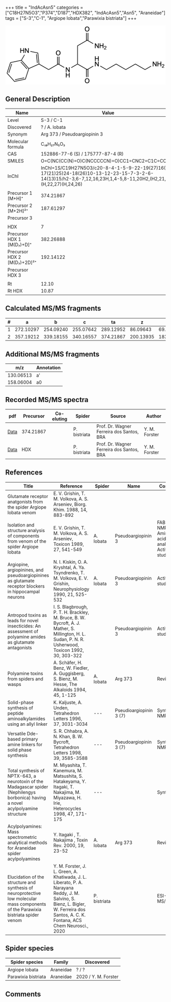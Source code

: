 +++
title = "IndAcAsn5"
categories = ["C18H27N5O3","P374","D187","HDX382",
"IndAcAsn5","Asn5",
"Araneidae"]
tags = ["S-3","C-1",
"Argiope lobata","Parawixia bistriata"]
+++

![](/img/IndAcAsn5.png)

## General Description

| Name                        | Value                             |
|-----------------------------|-----------------------------------|
| Level                       | S-3 / C-1                                 |
| Discovered                  | ? / A. lobata                     |
| Synonym                     | Arg 373 / Pseudoargiopinin 3      |
| Molecular formula           | C₁₉H₂₇N₅O₃                        |
| CAS                         | 152886-77-6 (S) / 175777-87-4 (R) |
| SMILES | O=C(NC(CC(N)=O)C(NCCCCCN)=O)CC1=CNC2=C1C=CC=C2  |
| InChI  | InChI=1S/C19H27N5O3/c20-8-4-1-5-9-22-19(27)16(11-17(21)25)24-18(26)10-13-12-23-15-7-3-2-6-14(13)15/h2-3,6-7,12,16,23H,1,4-5,8-11,20H2,(H2,21,25)(H,22,27)(H,24,26)  |
|                             |                                   |
| Precursor 1 [M+H]⁺          | 374.21867                         |
| Precursor 2 [M+2H]²⁺        | 187.61297                         |
| Precursor 3                 |                                   |
|                             |                                   |
| HDX                         | 7                                 |
| Precursor HDX 1 [M(D₇)+D]⁺   | 382.26888                         |
| Precursor HDX 2 [M(D₇)+2D]²⁺ | 192.14122                         |
| Precursor HDX 3             |                                   |
|                             |                                   |
| Rt                          | 12.10                                  |
| Rt HDX                      | 10.87                                  |

## Calculated MS/MS fragments

| # | a         | b         | c         | ta        | z         | y         | tz        |
|---|-----------|-----------|-----------|-----------|-----------|-----------|-----------|
| 1 | 272.10297 | 254.09240 | 255.07642 | 289.12952 | 86.09643 | 69.06988 | 103.12297 |
| 2 | 357.19212 | 339.18155 | 340.16557 | 374.21867 | 200.13935 | 183.11280 | 217.16590 |

## Additional MS/MS fragments

| m/z | Annotation |
|-----|------------|
| 130.06513 | a'         |
| 158.06004 | a0         |

## Recorded MS/MS spectra

| pdf | Precursor | Co-eluting | Spider | Source | Author |
|-----|-----------|------------|--------|--------|--------|
| [Data](/pdf/P-bistriata/374_IndAcAsn5_Pb.pdf) | 374.21867 |           | P. bistriata | Prof. Dr. Wagner Ferreira dos Santos, BRA | Y. M. Forster |
| [Data](/pdf/P-bistriata/374_IndAcAsn5_Pb_HDX.pdf) | HDX |           | P. bistriata | Prof. Dr. Wagner Ferreira dos Santos, BRA | Y. M. Forster |

## References

| Title                                                                                                                             | Reference                                                                                                                                             | Spider    | Name                    | Content                                                 | Link                                                                                                 |
|-----------------------------------------------------------------------------------------------------------------------------------|-------------------------------------------------------------------------------------------------------------------------------------------------------|-----------|-------------------------|---------------------------------------------------------|------------------------------------------------------------------------------------------------------|
| Glutamate receptor anatgonists from the spider Argiope lobata venom                                                               | E. V. Grishin, T. M. Volkova, A. S. Arseniev, Biorg. Khim. 1988, 14, 883-892                                                                          |           |                         |                                                         |                                                                                                      |
| Isolation and structure analysis of components from venom of the spider Argiope lobata                                            | E. V. Grishin, T. M. Volkova, A. S. Arseniev, Toxicon 1989, 27, 541-549                                                                               | A. lobata | Pseudoargiopinin 3      | FAB-MS, NMR (ns), Amino acid analysis, Activity-studies | [Link](https://doi.org/10.1016/0041-0101(89)90115-3)                                                 |
| Argiopine, argiopinines, and pseudoargiopinines as glutamate receptor blockers in hippocampal neurons                             | N. I. Kiskin, O. A. Kryshtal, A. Ya. Tsyndrenko, T. M. Volkova, E. V. Grishin, Neurophysiology 1990, 21, 525-532                                      | A. lobata | Pseudoargiopinin 3      | Activity-studies                                        | [Link](https://doi.org/10.1007/BF01051949)                                                           |
| Antropod toxins as leads for novel insecticides: An assessment of polyamine amides as glutamate antagonists                       | I. S. Blagbrough, P. T. H. Brackley, M. Bruce, B. W. Bycroft, A. J. Mather, S. Millington, H. L. Sudan, P. N. R. Usherwood, Toxicon 1992, 30, 303-322 |           | Pseudoargiopinin 3      | Activity-studies                                        | [Link](https://doi.org/10.1016/0041-0101(92)90871-2)                                                 |
| Polyamine toxins from spiders and wasps                                                                                           | A. Schäfer, H. Benz, W. Fiedler, A. Guggisberg, S. Bienz, M. Hesse, The Alkaloids 1994, 45, 1-125                                                     | A. lobata | Arg 373                 | Review                                                  | [Link](https://doi.org/10.1016/S0099-9598(08)60276-X)                                                |
| Solid-phase synthesis of peptide aminoalkylamides using an allyl linker                                                           | K. Kaljuste, A. Unden, Tetrahedron Letters 1996, 37, 3031-3034                                                                                        | ---       | Pseudioargiopinin 3 (7) | Synthesis, NMR                                          | [Link](https://doi.org/10.1016/0040-4039(96)00461-3)                                                 |
| Versatile Dde-based primary amine linkers for solid phase synthesis                                                               | S. R. Chhabra, A. N. Khan, B. W. Bycroft, Tetrahedron Letters 1998, 39, 3585-3588                                                                     | ---       | Pseudoargiopinin 3 (7)  | Synthesis, NMR (ns)                                     | [Link](https://doi.org/10.1016/S0040-4039(98)00555-3)                                                |
| Total synthesis of NPTX-643, a neurotoxin of the Madagascar spider (Nephilengys borbonica) having a novel acylpolyamine structure | M. Miyashita, T. Kanemura, M. Matsushita, S. Hatakeyama, Y. Itagaki, T. Nakajima, M. Miyazawa, H. Irie, Heterocycles 1998, 47, 171-175                | ---       |                         | Synthesis                                               | [Link](https://www.infona.pl/resource/bwmeta1.element.elsevier-21290103-a950-3a60-bcdd-28a2c2b92696) |
| Acylpolyamines: Mass spectrometric analytical methods for Araneidae spider acylpolyamines                                         | Y. Itagaki , T. Nakajima , Toxin Rev. 2000, 19, 23-52                                                                                                 | A. lobata | Arg 373                 | Review                                                  | [Link](https://doi.org/10.1081/TXR-100100314)                                                        |
| Elucidation of the structure and synthesis of neuroprotective low molecular mass components of the Parawixia bistriata spider venom      | Y. M. Forster, J. L. Green, A. Khatiwada, J. L. Liberato, P. A. Narayana Reddy, J. M. Salvino, S. Bienz, L. Bigler, W. Ferreira dos Santos, A. C. K. Fontana, ACS Chem Neurosci., 2020          | P. bistriata       |      | ESI-MS/MS        | [Link](https://pubs.acs.org/doi/10.1021/acschemneuro.0c00007)     |


## Spider species

| Spider species | Family    | Discovered |
|----------------|-----------|------------|
| Argiope lobata | Araneidae | ? / ?      |
| Parawixia bistriata | Araneidae | 2020 / Y. M. Forster |

## Comments